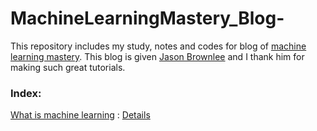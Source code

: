 # MachineLearningMastery_Blog-
This repository includes my study, notes and codes for blog of [machine learning mastery](https://machinelearningmastery.com/blog/). This blog is given [Jason Brownlee](https://machinelearningmastery.com/about/) and I thank him for making such great tutorials.

### Index:

[What is machine learning](Notes/WhatIsMachineLearning.md) :  [Details](https://machinelearningmastery.com/what-is-machine-learning/)